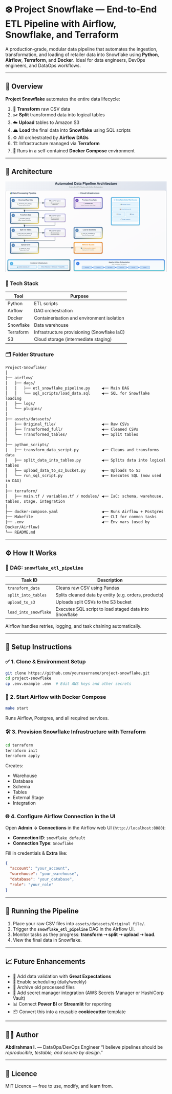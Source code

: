 # ❄️ Project Snowflake — End‑to‑End ETL Pipeline with Airflow, Snowflake, and Terraform

A production‑grade, modular data pipeline that automates the ingestion, transformation, and loading of retailer data into Snowflake using **Python**, **Airflow**, **Terraform**, and **Docker**. Ideal for data engineers, DevOps engineers, and DataOps workflows.

---

## 📸 Overview

**Project Snowflake** automates the entire data lifecycle:

1. 🧼 **Transform** raw CSV data
2. ✂️ **Split** transformed data into logical tables
3. ☁️ **Upload** tables to Amazon S3
4. 🏔️ **Load** the final data into **Snowflake** using SQL scripts
5. ⚙️ All orchestrated by **Airflow DAGs**
6. 🏗️ Infrastructure managed via **Terraform**
7. 🐳 Runs in a self‑contained **Docker Compose** environment

---

## 🚀 Architecture

![Architecture Diagram](/assets/images/snowflake_architecture.png) 

### 🧰 Tech Stack

| Tool      | Purpose                                     |
| --------- | ------------------------------------------- |
| Python    | ETL scripts                                 |
| Airflow   | DAG orchestration                           |
| Docker    | Containerisation and environment isolation  |
| Snowflake | Data warehouse                              |
| Terraform | Infrastructure provisioning (Snowflake IaC) |
| S3        | Cloud storage (intermediate staging)        |

### 🗂️ Folder Structure

```text
Project-Snowflake/
│
├── airflow/
│   ├── dags/
│   │   ├── etl_snowflake_pipeline.py     ◀── Main DAG
│   │   └── sql_scripts/load_data.sql     ◀── SQL for Snowflake loading
│   ├── logs/
│   └── plugins/
│
├── assets/datasets/
│   ├── Original_file/                    ◀── Raw CSVs
│   ├── Transformed_full/                 ◀── Cleaned CSVs
│   └── Transformed_tables/               ◀── Split tables
│
├── python_scripts/
│   ├── transform_data_script.py          ◀── Cleans and transforms data
│   ├── split_data_into_tables.py         ◀── Splits data into logical tables
│   ├── upload_data_to_s3_bucket.py       ◀── Uploads to S3
│   └── run_sql_script.py                 ◀── Executes SQL (now used in DAG)
│
├── terraform/
│   ├── main.tf / variables.tf / modules/ ◀── IaC: schema, warehouse, tables, stage, integration
│
├── docker-compose.yaml                   ◀── Runs Airflow + Postgres
├── Makefile                              ◀── CLI for common tasks
├── .env                                  ◀── Env vars (used by Docker/Airflow)
└── README.md
```

---

## ⚙️ How It Works

### 🔄 DAG: `snowflake_etl_pipeline`

| Task ID               | Description                                            |
| --------------------- | ------------------------------------------------------ |
| `transform_data`      | Cleans raw CSV using Pandas                            |
| `split_into_tables`   | Splits cleaned data by entity (e.g. orders, products)  |
| `upload_to_s3`        | Uploads split CSVs to the S3 bucket                    |
| `load_into_snowflake` | Executes SQL script to load staged data into Snowflake |

Airflow handles retries, logging, and task chaining automatically.

---

## 🏁 Setup Instructions

### ✅ 1. Clone & Environment Setup

```bash
git clone https://github.com/yourusername/project-snowflake.git
cd project-snowflake
cp .env.example .env  # Edit AWS keys and other secrets
```

### 🐳 2. Start Airflow with Docker Compose

```bash
make start
```

Runs Airflow, Postgres, and all required services.

### 🛠️ 3. Provision Snowflake Infrastructure with Terraform

```bash
cd terraform
terraform init
terraform apply
```

Creates:

* Warehouse
* Database
* Schema
* Tables
* External Stage
* Integration

### 🌐 4. Configure Airflow Connection in the UI

Open **Admin → Connections** in the Airflow web UI (`http://localhost:8080`):

* **Connection ID**: `snowflake_default`
* **Connection Type**: `Snowflake`

Fill in credentials & **Extra** like:

```json
{
  "account": "your_account",
  "warehouse": "your_warehouse",
  "database": "your_database",
  "role": "your_role"
}
```

---

## 🧪 Running the Pipeline

1. Place your raw CSV files into `assets/datasets/Original_file/`.
2. Trigger the **`snowflake_etl_pipeline`** DAG in the Airflow UI.
3. Monitor tasks as they progress: **transform ➝ split ➝ upload ➝ load**.
4. View the final data in Snowflake.

---

## 📈 Future Enhancements

* 🧪 Add data validation with **Great Expectations**
* 🔁 Enable scheduling (daily/weekly)
* 📁 Archive old processed files
* 🔐 Add secret manager integration (AWS Secrets Manager or HashiCorp Vault)
* 📊 Connect **Power BI** or **Streamlit** for reporting
* 📦 Convert this into a reusable **cookiecutter** template

---

## 👨‍💻 Author

**Abdirahman I.** — DataOps/DevOps Engineer
“I believe pipelines should be *reproducible, testable, and secure by design*.”

---

## 📜 Licence

MIT Licence — free to use, modify, and learn from.
